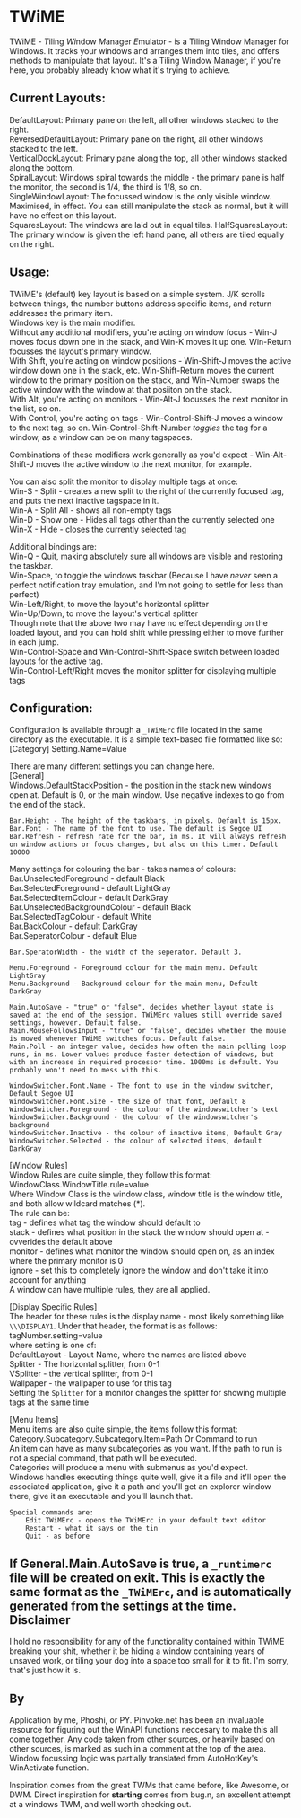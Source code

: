 TWiME
=====

TWiME - *T*iling *Wi*ndow *M*anager *E*mulator - is a Tiling Window Manager for Windows. It tracks your windows and arranges them into tiles, and offers methods to
manipulate that layout. It's a Tiling Window Manager, if you're here, you probably already know what it's trying to achieve.

Current Layouts:
----------------
DefaultLayout: Primary pane on the left, all other windows stacked to the right.  
ReversedDefaultLayout: Primary pane on the right, all other windows stacked to the left.  
VerticalDockLayout: Primary pane along the top, all other windows stacked along the bottom.  
SpiralLayout: Windows spiral towards the middle - the primary pane is half the monitor, the second is 1/4, the third is 1/8, so on.  
SingleWindowLayout: The focussed window is the only visible window. Maximised, in effect. You can still manipulate the stack as normal, but it will have no effect on this layout.  
SquaresLayout: The windows are laid out in equal tiles.
HalfSquaresLayout: The primary window is given the left hand pane, all others are tiled equally on the right.


Usage:
------
TWiME's (default) key layout is based on a simple system. J/K scrolls between things, the number buttons address specific items, and return addresses the primary item.  
Windows key is the main modifier.  
Without any additional modifiers, you're acting on window focus - Win-J moves focus down one in the stack, and Win-K moves it up one. Win-Return focusses the layout's primary window.  
With Shift, you're acting on window positions - Win-Shift-J moves the active window down one in the stack, etc. Win-Shift-Return moves the current window to the primary position on the stack, and Win-Number swaps the active window with the window at that posiiton on the stack.  
With Alt, you're acting on monitors - Win-Alt-J focusses the next monitor in the list, so on.  
With Control, you're acting on tags - Win-Control-Shift-J moves a window to the next tag, so on. Win-Control-Shift-Number *toggles* the tag for a window, as a window can be on many tagspaces.  

Combinations of these modifiers work generally as you'd expect - Win-Alt-Shift-J moves the active window to the next monitor, for example.  

You can also split the monitor to display multiple tags at once:  
Win-S - Split - creates a new split to the right of the currently focused tag, and puts the next inactive tagspace in it.  
Win-A - Split All - shows all non-empty tags  
Win-D - Show one - Hides all tags other than the currently selected one  
Win-X - Hide - closes the currently selected tag  

Additional bindings are:  
Win-Q - Quit, making absolutely sure all windows are visible and restoring the taskbar.  
Win-Space, to toggle the windows taskbar (Because I have *never* seen a perfect notification tray emulation, and I'm not going to settle for less than perfect)  
Win-Left/Right, to move the layout's horizontal splitter  
Win-Up/Down, to move the layout's vertical splitter  
Though note that the above two may have no effect depending on the loaded layout, and you can hold shift while pressing either to move further in each jump.  
Win-Control-Space and Win-Control-Shift-Space switch between loaded layouts for the active tag.  
Win-Control-Left/Right moves the monitor splitter for displaying multiple tags  

Configuration:
--------------
Configuration is available through a `_TWiMErc` file located in the same directory as the executable. It is a simple text-based file formatted like so:  
    [Category]
        Setting.Name=Value

There are many different settings you can change here.  
[General]  
    Windows.DefaultStackPosition - the position in the stack new windows open at. Default is 0, or the main window. Use negative indexes to go from the end of the stack.  

    Bar.Height - The height of the taskbars, in pixels. Default is 15px.  
    Bar.Font - The name of the font to use. The default is Segoe UI  
    Bar.Refresh - refresh rate for the bar, in ms. It will always refresh on window actions or focus changes, but also on this timer. Default 10000  
  Many settings for colouring the bar - takes names of colours:  
    Bar.UnselectedForeground - default Black  
    Bar.SelectedForeground - default LightGray  
    Bar.SelectedItemColour - default DarkGray  
    Bar.UnselectedBackgroundColour - default Black  
    Bar.SelectedTagColour - default White  
    Bar.BackColour - default DarkGray   
    Bar.SeperatorColour - default Blue

    Bar.SperatorWidth - the width of the seperator. Default 3.  

    Menu.Foreground - Foreground colour for the main menu. Default LightGray  
    Menu.Background - Background colour for the main menu, Default DarkGray  
    
    Main.AutoSave - "true" or "false", decides whether layout state is saved at the end of the session. TWiMErc values still override saved settings, however. Default false.  
    Main.MouseFollowsInput - "true" or "false", decides whether the mouse is moved whenever TWiME switches focus. Default false.  
    Main.Poll - an integer value, decides how often the main polling loop runs, in ms. Lower values produce faster detection of windows, but with an increase in required processor time. 1000ms is default. You probably won't need to mess with this.  

    WindowSwitcher.Font.Name - The font to use in the window switcher, Default Segoe UI  
    WindowSwitcher.Font.Size - the size of that font, Default 8  
    WindowSwitcher.Foreground - the colour of the windowswitcher's text  
    WindowSwitcher.Background - the colour of the windowswitcher's background  
    WindowSwitcher.Inactive - the colour of inactive items, Default Gray  
    WindowSwitcher.Selected - the colour of selected items, default DarkGray  

[Window Rules]  
    Window Rules are quite simple, they follow this format:  
    WindowClass.WindowTitle.rule=value  
    Where Window Class is the window class, window title is the window title, and both allow wildcard matches (*).  
    The rule can be:  
        tag - defines what tag the window should default to  
        stack - defines what position in the stack the window should open at - ovverides the default above  
        monitor - defines what monitor the window should open on, as an index where the primary monitor is 0  
        ignore - set this to completely ignore the window and don't take it into account for anything  
    A window can have multiple rules, they are all applied.  

[Display Specific Rules]  
    The header for these rules is the display name - most likely something like `\\\DISPLAY1`. Under that header, the format is as follows:    
    tagNumber.setting=value  
    where setting is one of:  
        DefaultLayout - Layout Name, where the names are listed above  
        Splitter - The horizontal splitter, from 0-1  
        VSplitter - the vertical splitter, from 0-1  
        Wallpaper - the wallpaper to use for this tag  
    Setting the `Splitter` for a monitor changes the splitter for showing multiple tags at the same time  
  
[Menu Items]  
    Menu items are also quite simple, the items follow this format:  
        Category.Subcategory.Subcategory.Item=Path Or Command to run  
    An item can have as many subcategories as you want. If the path to run is not a special command, that path will be executed.  
    Categories will produce a menu with submenus as you'd expect.  
    Windows handles executing things quite well, give it a file and it'll open the associated application, give it a path and you'll get an explorer window there, give it an executable and you'll launch that.  

    Special commands are:  
        Edit TWiMErc - opens the TWiMErc in your default text editor  
        Restart - what it says on the tin  
        Quit - as before  


If General.Main.AutoSave is true, a `_runtimerc` file will be created on exit. This is exactly the same format as the `_TWiMErc`, and is automatically generated from the settings at the time.  
Disclaimer
----------
I hold no responsibility for any of the functionality contained within TWiME breaking your shit, whether it be hiding a window containing years of unsaved work, or tiling your dog into a space too small for it to fit.
I'm sorry, that's just how it is.

By
--
Application by me, Phoshi, or PY. 
Pinvoke.net has been an invaluable resource for figuring out the WinAPI functions neccesary to make this all come together.
Any code taken from other sources, or heavily based on other sources, is marked as such in a comment at the top of the area.
Window focussing logic was partially translated from AutoHotKey's WinActivate function.

Inspiration comes from the great TWMs that came before, like Awesome, or DWM. Direct inspiration for **starting** comes from bug.n, an excellent attempt at a windows TWM, and well worth checking out.
